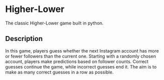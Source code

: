 # Higher-Lower
The classic Higher-Lower game built in python.

## Description
In this game, players guess whether the next Instagram account has more or fewer followers than the current one. Starting with a randomly chosen account, players make predictions based on follower counts. Correct guesses continue the game, while incorrect guesses end it. The aim is to make as many correct guesses in a row as possible.

